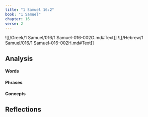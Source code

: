```yaml
---
title: "1 Samuel 16:2"
book: "1 Samuel"
chapter: 16
verse: 2
---
```

![[/Greek/1 Samuel/016/1 Samuel-016-002G.md#Text]]
![[/Hebrew/1 Samuel/016/1 Samuel-016-002H.md#Text]]

## Analysis

#### Words

#### Phrases

#### Concepts

## Reflections
